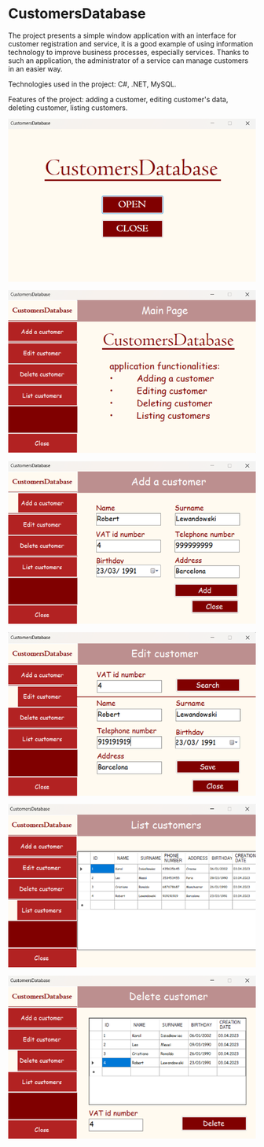 # CustomersDatabase
The project presents a simple window application with an interface for customer registration and service, it is a good example of using information technology to improve business processes, especially services. Thanks to such an application, the administrator of a service can manage customers in an easier way.

Technologies used in the project: C#, .NET, MySQL.

Features of the project: adding a customer, editing customer's data, deleting customer, listing customers.

![Welcome Page](https://github.com/karoldziadkowiec/CustomersDatabase/blob/master/photos/1.png)

![Main Page](https://github.com/karoldziadkowiec/CustomersDatabase/blob/master/photos/2.png)

![Adding Page](https://github.com/karoldziadkowiec/CustomersDatabase/blob/master/photos/3.png)

![Editing Profile Page](https://github.com/karoldziadkowiec/CustomersDatabase/blob/master/photos/4.png)

![Listing Page](https://github.com/karoldziadkowiec/CustomersDatabase/blob/master/photos/5.png)

![Deleting Visit Page](https://github.com/karoldziadkowiec/CustomersDatabase/blob/master/photos/6.png)
